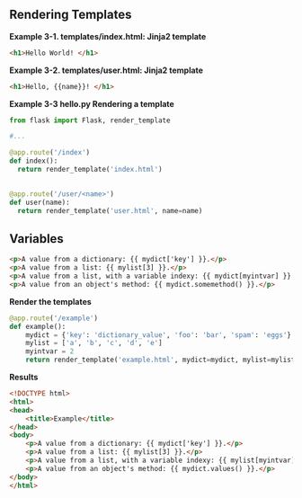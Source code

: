 ## Rendering Templates


**Example 3-1. templates/index.html: Jinja2 template**
```html
<h1>Hello World! </h1>
```

**Example 3-2. templates/user.html: Jinja2 template**
```html
<h1>Hello, {{name}}! </h1>
```


**Example 3-3 hello.py Rendering a template**
```py
from flask import Flask, render_template

#...

@app.route('/index')
def index():
  return render_template('index.html')
  

@app.route('/user/<name>')
def user(name):
  return render_template('user.html', name=name)
```

## Variables

```html
<p>A value from a dictionary: {{ mydict['key'] }}.</p>
<p>A value from a list: {{ mylist[3] }}.</p>
<p>A value from a list, with a variable indexy: {{ mydict[myintvar] }}.</p>
<p>A value from an object's method: {{ mydict.somemethod() }}.</p>

```

**Render the templates**
```python
@app.route('/example')
def example():
    mydict = {'key': 'dictionary_value', 'foo': 'bar', 'spam': 'eggs'}
    mylist = ['a', 'b', 'c', 'd', 'e']
    myintvar = 2
    return render_template('example.html', mydict=mydict, mylist=mylist, myintvar=myintvar)

```



**Results**
```html
<!DOCTYPE html>
<html>
<head>
    <title>Example</title>
</head>
<body>
    <p>A value from a dictionary: {{ mydict['key'] }}.</p>
    <p>A value from a list: {{ mylist[3] }}.</p>
    <p>A value from a list, with a variable indexy: {{ mylist[myintvar] }}.</p>
    <p>A value from an object's method: {{ mydict.values() }}.</p>
</body>
</html>
```
